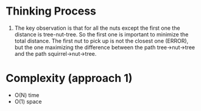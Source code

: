 # Thinking Process 

1. The key observation is that for all the nuts except the first one the distance is tree-nut-tree.
   So the first one is important to minimize the total distance. The first nut to pick up is not the closest one (ERROR), but the one maximizing the difference between the path  tree->nut->tree and the path squirrel->nut->tree.

# Complexity (approach 1)

* O(N) time
* O(1) space 






